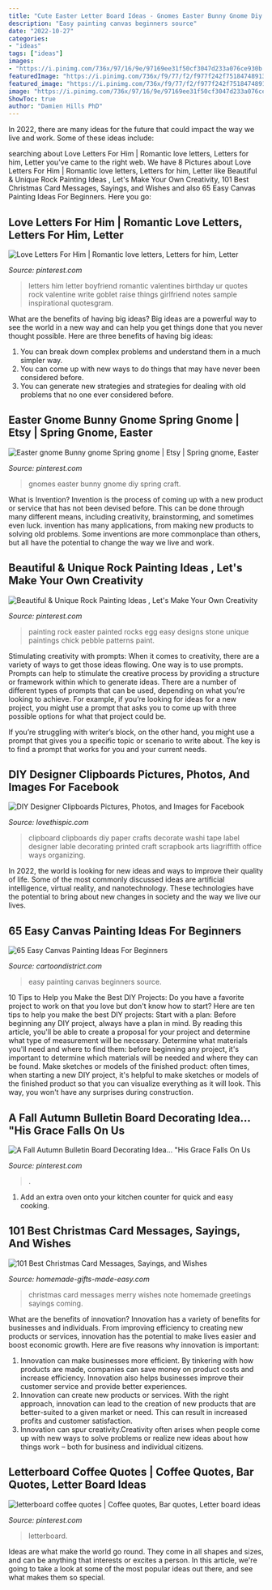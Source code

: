 ```yaml
---
title: "Cute Easter Letter Board Ideas - Gnomes Easter Bunny Gnome Diy Spring Craft"
description: "Easy painting canvas beginners source"
date: "2022-10-27"
categories:
- "ideas"
tags: ["ideas"]
images:
- "https://i.pinimg.com/736x/97/16/9e/97169ee31f50cf3047d233a076ce930b.jpg"
featuredImage: "https://i.pinimg.com/736x/f9/77/f2/f977f242f75184748913cae79f1394c4.jpg"
featured_image: "https://i.pinimg.com/736x/f9/77/f2/f977f242f75184748913cae79f1394c4.jpg"
image: "https://i.pinimg.com/736x/97/16/9e/97169ee31f50cf3047d233a076ce930b.jpg"
ShowToc: true
author: "Damien Hills PhD"
---
```



In 2022, there are many ideas for the future that could impact the way we live and work. Some of these ideas include:

	

		
searching about Love Letters For Him | Romantic love letters, Letters for him, Letter you've came to the right web. We have 8 Pictures about Love Letters For Him | Romantic love letters, Letters for him, Letter like Beautiful &amp; Unique Rock Painting Ideas , Let&#039;s Make Your Own Creativity, 101 Best Christmas Card Messages, Sayings, and Wishes and also 65 Easy Canvas Painting Ideas For Beginners. Here you go:
		
    
## Love Letters For Him | Romantic Love Letters, Letters For Him, Letter

<img loading=lazy src="https://i.pinimg.com/736x/11/7a/ee/117aee70e1a352e30e3c522c3541d9c4.jpg" onerror="this.onerror=null;this.src='https://tse1.mm.bing.net/th?id=OIP.qF-3kuswW1WuYLPvMbf_6AHaH6&amp;pid=15.1';" alt="Love Letters For Him | Romantic love letters, Letters for him, Letter">

_Source: pinterest.com_

>letters him letter boyfriend romantic valentines birthday ur quotes rock valentine write goblet raise things girlfriend notes sample inspirational quotesgram. 

	

What are the benefits of having big ideas?
Big ideas are a powerful way to see the world in a new way and can help you get things done that you never thought possible. Here are three benefits of having big ideas: 
1. You can break down complex problems and understand them in a much simpler way. 
2. You can come up with new ways to do things that may have never been considered before. 
3. You can generate new strategies and strategies for dealing with old problems that no one ever considered before.

    
## Easter Gnome Bunny Gnome Spring Gnome | Etsy | Spring Gnome, Easter

<img loading=lazy src="https://i.pinimg.com/736x/97/16/9e/97169ee31f50cf3047d233a076ce930b.jpg" onerror="this.onerror=null;this.src='https://tse1.mm.bing.net/th?id=OIP.ZwOxMvEfnwB_qH8rZ3eC8gHaJ3&amp;pid=15.1';" alt="Easter gnome Bunny gnome Spring gnome | Etsy | Spring gnome, Easter">

_Source: pinterest.com_

>gnomes easter bunny gnome diy spring craft. 

	

What is Invention?
Invention is the process of coming up with a new product or service that has not been devised before. This can be done through many different means, including creativity, brainstorming, and sometimes even luck. invention has many applications, from making new products to solving old problems. Some inventions are more commonplace than others, but all have the potential to change the way we live and work.

    
## Beautiful &amp; Unique Rock Painting Ideas , Let&#039;s Make Your Own Creativity

<img loading=lazy src="https://i.pinimg.com/736x/71/3b/ea/713beaf466f4ad6f20148adc1533f277.jpg" onerror="this.onerror=null;this.src='https://tse2.mm.bing.net/th?id=OIP.j1Leh_dcf890Ay7zx3-8BQHaJ4&amp;pid=15.1';" alt="Beautiful &amp; Unique Rock Painting Ideas , Let&#039;s Make Your Own Creativity">

_Source: pinterest.com_

>painting rock easter painted rocks egg easy designs stone unique paintings chick pebble patterns paint. 

	

Stimulating creativity with prompts:
When it comes to creativity, there are a variety of ways to get those ideas flowing. One way is to use prompts. Prompts can help to stimulate the creative process by providing a structure or framework within which to generate ideas.
There are a number of different types of prompts that can be used, depending on what you’re looking to achieve. For example, if you’re looking for ideas for a new project, you might use a prompt that asks you to come up with three possible options for what that project could be.

If you’re struggling with writer’s block, on the other hand, you might use a prompt that gives you a specific topic or scenario to write about. The key is to find a prompt that works for you and your current needs.

    
## DIY Designer Clipboards Pictures, Photos, And Images For Facebook

<img loading=lazy src="http://www.lovethispic.com/uploaded_images/240466-Diy-Designer-Clipboards.jpg" onerror="this.onerror=null;this.src='https://tse3.mm.bing.net/th?id=OIP.3WuaFjyuSXbPg3fa1oTHzQHaP2&amp;pid=15.1';" alt="DIY Designer Clipboards Pictures, Photos, and Images for Facebook">

_Source: lovethispic.com_

>clipboard clipboards diy paper crafts decorate washi tape label designer lable decorating printed craft scrapbook arts liagriffith office ways organizing. 

	

In 2022, the world is looking for new ideas and ways to improve their quality of life. Some of the most commonly discussed ideas are artificial intelligence, virtual reality, and nanotechnology. These technologies have the potential to bring about new changes in society and the way we live our lives.

    
## 65 Easy Canvas Painting Ideas For Beginners

<img loading=lazy src="http://www.cartoondistrict.com/wp-content/uploads/2017/06/Easy-Canvas-Painting-Ideas-For-Beginners41.jpg" onerror="this.onerror=null;this.src='https://tse2.mm.bing.net/th?id=OIP.xYKX5u-7jCNMXtnRungVIAHaJ7&amp;pid=15.1';" alt="65 Easy Canvas Painting Ideas For Beginners">

_Source: cartoondistrict.com_

>easy painting canvas beginners source. 

	

10 Tips to Help you Make the Best DIY Projects:
Do you have a favorite project to work on that you love but don't know how to start? Here are ten tips to help you make the best DIY projects: 
Start with a plan: Before beginning any DIY project, always have a plan in mind. By reading this article, you'll be able to create a proposal for your project and determine what type of measurement will be necessary. Determine what materials you'll need and where to find them: before beginning any project, it's important to determine which materials will be needed and where they can be found. Make sketches or models of the finished product: often times, when starting a new DIY project, it's helpful to make sketches or models of the finished product so that you can visualize everything as it will look. This way, you won't have any surprises during construction.

    
## A Fall Autumn Bulletin Board Decorating Idea... &quot;His Grace Falls On Us

<img loading=lazy src="https://i.pinimg.com/736x/b6/36/f3/b636f3af7105a36b2e0beed034e190c3.jpg" onerror="this.onerror=null;this.src='https://tse3.mm.bing.net/th?id=OIP.V0gD9Ek1GOv5Kr-c1BEwHAHaJ4&amp;pid=15.1';" alt="A Fall Autumn Bulletin Board Decorating Idea... &quot;His Grace Falls On Us">

_Source: pinterest.com_

>. 

	

1. Add an extra oven onto your kitchen counter for quick and easy cooking.

    
## 101 Best Christmas Card Messages, Sayings, And Wishes

<img loading=lazy src="https://www.homemade-gifts-made-easy.com/image-files/merry-christmas-images-misc-cheerful-note-600x900.jpg" onerror="this.onerror=null;this.src='https://tse4.mm.bing.net/th?id=OIP.OtK_yqpa9soWQOE27PzcGgHaLH&amp;pid=15.1';" alt="101 Best Christmas Card Messages, Sayings, and Wishes">

_Source: homemade-gifts-made-easy.com_

>christmas card messages merry wishes note homemade greetings sayings coming. 

	

What are the benefits of innovation?
Innovation has a variety of benefits for businesses and individuals. From improving efficiency to creating new products or services, innovation has the potential to make lives easier and boost economic growth. Here are five reasons why innovation is important: 
1. Innovation can make businesses more efficient. By tinkering with how products are made, companies can save money on product costs and increase efficiency. Innovation also helps businesses improve their customer service and provide better experiences. 
2. Innovation can create new products or services. With the right approach, innovation can lead to the creation of new products that are better-suited to a given market or need. This can result in increased profits and customer satisfaction. 
3. Innovation can spur creativity.Creativity often arises when people come up with new ways to solve problems or realize new ideas about how things work – both for business and individual citizens.

    
## Letterboard Coffee Quotes | Coffee Quotes, Bar Quotes, Letter Board Ideas

<img loading=lazy src="https://i.pinimg.com/736x/f9/77/f2/f977f242f75184748913cae79f1394c4.jpg" onerror="this.onerror=null;this.src='https://tse3.mm.bing.net/th?id=OIP.GgySTDtkxUL1nMFzlTyQVAHaJ3&amp;pid=15.1';" alt="letterboard coffee quotes | Coffee quotes, Bar quotes, Letter board ideas">

_Source: pinterest.com_

>letterboard. 

	

Ideas are what make the world go round. They come in all shapes and sizes, and can be anything that interests or excites a person. In this article, we're going to take a look at some of the most popular ideas out there, and see what makes them so special.

